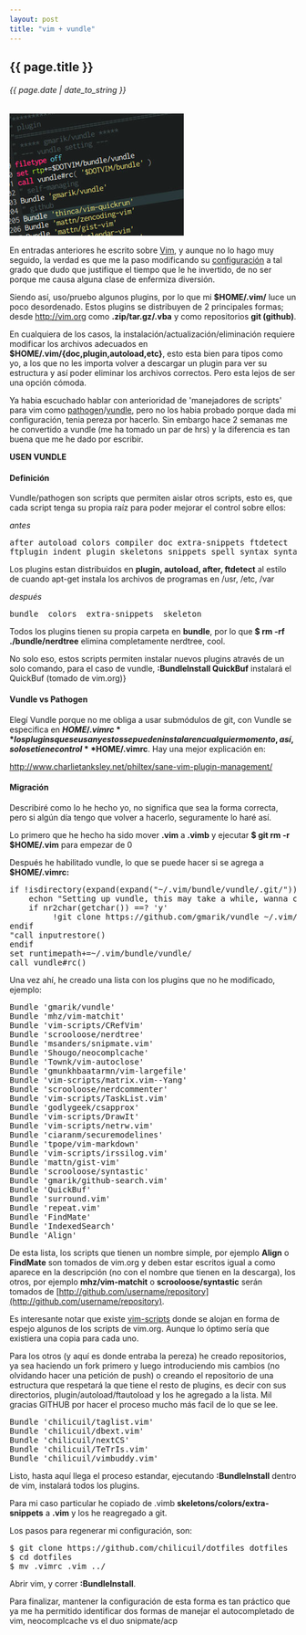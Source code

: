 ```yaml
---
layout: post
title: "vim + vundle"
---
```


## {{ page.title }}
###### {{ page.date | date_to_string }}

**[![](/assets/img/58.png)](/assets/img/58.png)**

En entradas anteriores he escrito sobre [Vim](http://chilicuil.github.com/all/random/2010/04/17/vimmer.html), y aunque no lo hago muy seguido, la verdad es que me la paso modificando su [configuración](https://github.com/chilicuil/dotfiles/blob/master/.vimrc) a tal grado que dudo que justifique el tiempo que le he invertido, de no ser porque me causa alguna clase de enfermiza diversión.

Siendo así, uso/pruebo algunos plugins, por lo que mi **$HOME/.vim/** luce un poco desordenado. Estos plugins se distribuyen de 2 principales formas; desde <http://vim.org> como **.zip/tar.gz/.vba** y como repositorios **git (github)**.

En cualquiera de los casos, la instalación/actualización/eliminación requiere modificar los archivos adecuados en **$HOME/.vim/{doc,plugin,autoload,etc}**, esto esta bien para tipos como yo, a los que no les importa volver a descargar un plugin para ver su estructura y así poder eliminar los archivos correctos. Pero esta lejos de ser una opción cómoda.

Ya habia escuchado hablar con anterioridad de 'manejadores de scripts' para vim como [pathogen](https://github.com/tpope/vim-pathogen)/[vundle](https://github.com/gmarik/vundle), pero no los habia probado porque dada mi configuración, tenia pereza por hacerlo. Sin embargo hace 2 semanas me he convertido a vundle (me ha tomado un par de hrs) y la diferencia es tan buena que me he dado por escribir.

**USEN VUNDLE**

#### Definición

Vundle/pathogen son scripts que permiten aislar otros scripts, esto es, que cada script tenga su propia raíz para poder mejorar el control sobre ellos:

_antes_

<pre>
after autoload colors compiler doc extra-snippets ftdetect
ftplugin indent plugin skeletons snippets spell syntax syntax_checker
</pre>

Los plugins estan distribuidos en **plugin, autoload, after, ftdetect** al estilo de cuando apt-get instala los archivos de programas en /usr, /etc, /var

_después_

<pre>
bundle  colors  extra-snippets  skeleton
</pre>

Todos los plugins tienen su propia carpeta en **bundle**, por lo que **$ rm -rf ./bundle/nerdtree** elimina completamente nerdtree, cool.

No solo eso, estos scripts permiten instalar nuevos plugins através de un solo comando, para el caso de vundle, **:BundleInstall QuickBuf** instalará el QuickBuf (tomado de vim.org)}

#### Vundle vs Pathogen

Elegí Vundle porque no me obliga a usar submódulos de git, con Vundle se especifica en **$HOME/.vimrc** los plugins que se usan y estos se pueden instalar en cualquier momento, así, solo se tiene control **$HOME/.vimrc**. Hay una mejor explicación en:

<http://www.charlietanksley.net/philtex/sane-vim-plugin-management/>

#### Migración

Describiré como lo he hecho yo, no significa que sea la forma correcta, pero si algún día tengo que volver a hacerlo, seguramente lo haré así.

Lo primero que he hecho ha sido mover **.vim** a **.vimb** y ejecutar **$ git rm -r $HOME/.vim** para empezar de 0 

Después he habilitado vundle, lo que se puede hacer si se agrega a **$HOME/.vimrc:**

<pre class="sh_sh">
if !isdirectory(expand(expand("~/.vim/bundle/vundle/.git/"))) "call inputsave()
    echon "Setting up vundle, this may take a while, wanna continue? (y/n): "
    if nr2char(getchar()) ==? 'y'
         !git clone https://github.com/gmarik/vundle ~/.vim/bundle/vundle
endif
"call inputrestore()
endif
set runtimepath+=~/.vim/bundle/vundle/
call vundle#rc()
</pre>

Una vez ahí, he creado una lista con los plugins que no he modificado, ejemplo:

<pre>
Bundle 'gmarik/vundle'
Bundle 'mhz/vim-matchit'
Bundle 'vim-scripts/CRefVim'
Bundle 'scrooloose/nerdtree'
Bundle 'msanders/snipmate.vim'
Bundle 'Shougo/neocomplcache'
Bundle 'Townk/vim-autoclose'
Bundle 'gmunkhbaatarmn/vim-largefile'
Bundle 'vim-scripts/matrix.vim--Yang'
Bundle 'scrooloose/nerdcommenter'
Bundle 'vim-scripts/TaskList.vim'
Bundle 'godlygeek/csapprox'
Bundle 'vim-scripts/DrawIt'
Bundle 'vim-scripts/netrw.vim'
Bundle 'ciaranm/securemodelines'
Bundle 'tpope/vim-markdown'
Bundle 'vim-scripts/irssilog.vim'
Bundle 'mattn/gist-vim'
Bundle 'scrooloose/syntastic'
Bundle 'gmarik/github-search.vim'
Bundle 'QuickBuf'
Bundle 'surround.vim'
Bundle 'repeat.vim'
Bundle 'FindMate'
Bundle 'IndexedSearch'
Bundle 'Align'
</pre>

De esta lista, los scripts que tienen un nombre simple, por ejemplo **Align** o **FindMate** son tomados de vim.org y deben estar escritos igual a como aparece en la descripción (no con el nombre que tienen en la descarga), los otros, por ejemplo **mhz/vim-matchit** o **scrooloose/syntastic** serán tomados de [http://github.com/username/repository](http://github.com/username/repository).

Es interesante notar que existe [vim-scripts](https://github.com/vim-scripts/) donde se alojan en forma de espejo algunos de los scripts de vim.org. Aunque lo óptimo sería que existiera una copia para cada uno.

Para los otros (y aquí es donde entraba la pereza) he creado repositorios, ya sea haciendo un fork primero y luego introduciendo mis cambios (no olvidando hacer una petición de push) o creando el repositorio de una estructura que respetará la que tiene el resto de plugins, es decir con sus directorios, plugin/autoload/ftautoload y los he agregado a la lista. Mil gracias GITHUB por hacer el proceso mucho más facil de lo que se lee.

<pre>
Bundle 'chilicuil/taglist.vim'
Bundle 'chilicuil/dbext.vim'
Bundle 'chilicuil/nextCS'
Bundle 'chilicuil/TeTrIs.vim'
Bundle 'chilicuil/vimbuddy.vim'
</pre>

Listo, hasta aquí llega el proceso estandar, ejecutando **:BundleInstall** dentro de vim, instalará todos los plugins.

Para mi caso particular he copiado de .vimb **skeletons/colors/extra-snippets** a **.vim** y los he reagregado a git.

Los pasos para regenerar mi configuración, son:

<pre class="sh_sh">
$ git clone https://github.com/chilicuil/dotfiles dotfiles
$ cd dotfiles
$ mv .vimrc .vim ../
</pre>

Abrir vim, y correr **:BundleInstall**.

Para finalizar, mantener la configuración de esta forma es tan práctico que ya me ha permitido identificar dos formas de manejar el autocompletado de vim, neocomplcache vs el duo snipmate/acp
